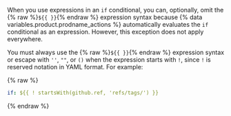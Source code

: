 When you use expressions in an `if` conditional, you can, optionally, omit the {% raw %}`${{ }}`{% endraw %} expression syntax because {% data variables.product.prodname_actions %} automatically evaluates the `if` conditional as an expression. However, this exception does not apply everywhere.

You must always use the {% raw %}`${{ }}`{% endraw %} expression syntax or escape with `''`, `""`, or `()` when the expression starts with `!`, since `!` is reserved notation in YAML format. For example:

{% raw %}

```yaml
if: ${{ ! startsWith(github.ref, 'refs/tags/') }}
```

{% endraw %}
